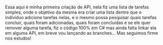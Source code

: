 Essa aqui é minha primeira criação de API, nela fiz uma lista de tarefas simples, onde o objetivo da mesma era criar uma lista dentre que o indivíduo adicione tarefas nelas, e o mesmo possa pesquisar quais tarefas concluir, quais foram adicionadas, quais foram concluidas e se ele quer remover alguma tarefa, fiz o código 100% em C# mas ainda falta linkar ela em alguma API, em breve vou lançando as branches... Mas seguimos firme nos estudos!
